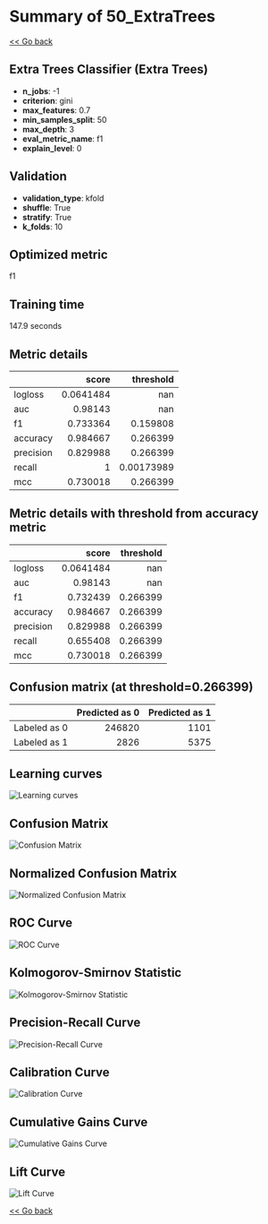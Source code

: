 # Summary of 50_ExtraTrees

[<< Go back](../README.md)


## Extra Trees Classifier (Extra Trees)
- **n_jobs**: -1
- **criterion**: gini
- **max_features**: 0.7
- **min_samples_split**: 50
- **max_depth**: 3
- **eval_metric_name**: f1
- **explain_level**: 0

## Validation
 - **validation_type**: kfold
 - **shuffle**: True
 - **stratify**: True
 - **k_folds**: 10

## Optimized metric
f1

## Training time

147.9 seconds

## Metric details
|           |     score |    threshold |
|:----------|----------:|-------------:|
| logloss   | 0.0641484 | nan          |
| auc       | 0.98143   | nan          |
| f1        | 0.733364  |   0.159808   |
| accuracy  | 0.984667  |   0.266399   |
| precision | 0.829988  |   0.266399   |
| recall    | 1         |   0.00173989 |
| mcc       | 0.730018  |   0.266399   |


## Metric details with threshold from accuracy metric
|           |     score |   threshold |
|:----------|----------:|------------:|
| logloss   | 0.0641484 |  nan        |
| auc       | 0.98143   |  nan        |
| f1        | 0.732439  |    0.266399 |
| accuracy  | 0.984667  |    0.266399 |
| precision | 0.829988  |    0.266399 |
| recall    | 0.655408  |    0.266399 |
| mcc       | 0.730018  |    0.266399 |


## Confusion matrix (at threshold=0.266399)
|              |   Predicted as 0 |   Predicted as 1 |
|:-------------|-----------------:|-----------------:|
| Labeled as 0 |           246820 |             1101 |
| Labeled as 1 |             2826 |             5375 |

## Learning curves
![Learning curves](learning_curves.png)
## Confusion Matrix

![Confusion Matrix](confusion_matrix.png)


## Normalized Confusion Matrix

![Normalized Confusion Matrix](confusion_matrix_normalized.png)


## ROC Curve

![ROC Curve](roc_curve.png)


## Kolmogorov-Smirnov Statistic

![Kolmogorov-Smirnov Statistic](ks_statistic.png)


## Precision-Recall Curve

![Precision-Recall Curve](precision_recall_curve.png)


## Calibration Curve

![Calibration Curve](calibration_curve_curve.png)


## Cumulative Gains Curve

![Cumulative Gains Curve](cumulative_gains_curve.png)


## Lift Curve

![Lift Curve](lift_curve.png)



[<< Go back](../README.md)
